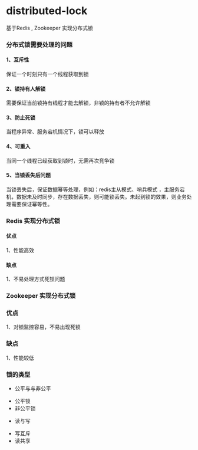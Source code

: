 # distributed-lock
基于Redis , Zookeeper  实现分布式锁 
### 分布式锁需要处理的问题
#### 1、互斥性
保证一个时刻只有一个线程获取到锁
#### 2、锁持有人解锁
需要保证当前锁持有线程才能去解锁，非锁的持有者不允许解锁
#### 3、防止死锁
当程序异常、服务宕机情况下，锁可以释放
#### 4、可重入
当同一个线程已经获取到锁时，无需再次竞争锁
#### 5、当锁丢失后问题
当锁丢失后，保证数据幂等处理，例如：redis主从模式、哨兵模式 ，主服务宕机，数据未及时同步，存在数据丢失，则可能锁丢失。未起到锁的效果，则业务处理需要保证幂等性。
### Redis 实现分布式锁
#### 优点
1、性能高效
#### 缺点
1、不易处理方式死锁问题
### Zookeeper 实现分布式锁
### 优点
1、对锁监控容易，不易出现死锁
### 缺点
1、性能较低
### 锁的类型
- 公平与与非公平
+ 公平锁
+ 非公平锁
- 读与写
+ 写互斥
+ 读共享







